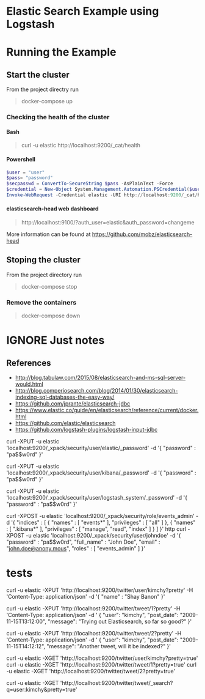 # Elastic Search Example using Logstash

# Running the Example

## Start the cluster
From the project directry run
> docker-compose up

### Checking the health of the cluster

#### Bash
> curl -u elastic http://localhost:9200/_cat/health

#### Powershell

```Powershell
$user = "user"
$pass= "password"
$secpasswd = ConvertTo-SecureString $pass -AsPlainText -Force
$credential = New-Object System.Management.Automation.PSCredential($user, $secpasswd)
Invoke-WebRequest -Credential elastic -URI http://localhost:9200/_cat/health
```

#### elasticsearch-head web dashboard

> http://localhost:9100/?auth_user=elastic&auth_password=changeme

More information can be found at https://github.com/mobz/elasticsearch-head

## Stoping the cluster
From the project directory run
> docker-compose stop

### Remove the containers
> docker-compose down


# IGNORE Just notes
## References

* http://blog.tabulaw.com/2015/08/elasticsearch-and-ms-sql-server-would.html
* http://blog.comperiosearch.com/blog/2014/01/30/elasticsearch-indexing-sql-databases-the-easy-way/
* https://github.com/jprante/elasticsearch-jdbc
* https://www.elastic.co/guide/en/elasticsearch/reference/current/docker.html
* https://github.com/elastic/elasticsearch
* https://github.com/logstash-plugins/logstash-input-jdbc


curl -XPUT -u elastic 'localhost:9200/_xpack/security/user/elastic/_password' -d '{
  "password" : "pa$$w0rd"
}'

curl -XPUT -u elastic 'localhost:9200/_xpack/security/user/kibana/_password' -d '{
  "password" : "pa$$w0rd"
}'

curl -XPUT -u elastic 'localhost:9200/_xpack/security/user/logstash_system/_password' -d '{
  "password" : "pa$$w0rd"
}'

curl -XPOST -u elastic 'localhost:9200/_xpack/security/role/events_admin' -d '{
  "indices" : [
    {
      "names" : [ "events*" ],
      "privileges" : [ "all" ]
    },
    {
      "names" : [ ".kibana*" ],
      "privileges" : [ "manage", "read", "index" ]
    }
  ]
}'
http
curl -XPOST -u elastic 'localhost:9200/_xpack/security/user/johndoe' -d '{
  "password" : "pa$$w0rd",
  "full_name" : "John Doe",
  "email" : "john.doe@anony.mous",
  "roles" : [ "events_admin" ]
}'



# tests
curl -u elastic -XPUT 'http://localhost:9200/twitter/user/kimchy?pretty' -H 'Content-Type: application/json' -d '{ "name" : "Shay Banon" }'

curl -u elastic -XPUT 'http://localhost:9200/twitter/tweet/1?pretty' -H 'Content-Type: application/json' -d '
{
    "user": "kimchy",
    "post_date": "2009-11-15T13:12:00",
    "message": "Trying out Elasticsearch, so far so good?"
}'

curl -u elastic -XPUT 'http://localhost:9200/twitter/tweet/2?pretty' -H 'Content-Type: application/json' -d '
{
    "user": "kimchy",
    "post_date": "2009-11-15T14:12:12",
    "message": "Another tweet, will it be indexed?"
}'

curl -u elastic -XGET 'http://localhost:9200/twitter/user/kimchy?pretty=true'
curl -u elastic -XGET 'http://localhost:9200/twitter/tweet/1?pretty=true'
curl -u elastic -XGET 'http://localhost:9200/twitter/tweet/2?pretty=true'


curl -u elastic -XGET 'http://localhost:9200/twitter/tweet/_search?q=user:kimchy&pretty=true'